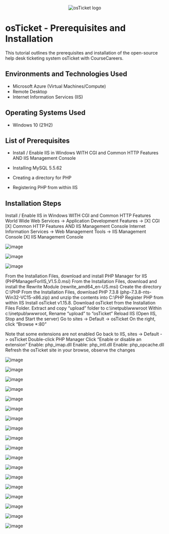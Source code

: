 <p align="center">
<img src="https://i.imgur.com/Clzj7Xs.png" alt="osTicket logo"/>
</p>

<h1>osTicket - Prerequisites and Installation</h1>
This tutorial outlines the prerequisites and installation of the open-source help desk ticketing system osTicket with CourseCareers.<br />






<h2>Environments and Technologies Used</h2>

- Microsoft Azure (Virtual Machines/Compute)
- Remote Desktop
- Internet Information Services (IIS)

<h2>Operating Systems Used </h2>

- Windows 10</b> (21H2)

<h2>List of Prerequisites</h2>

- Install / Enable IIS in Windows WITH CGI and Common HTTP Features AND IIS Management Console

- Installing MySQL 5.5.62

- Creating a directory for PHP

- Registering PHP from within IIS



<h2>Installation Steps</h2>
Install / Enable IIS in Windows WITH CGI and Common HTTP Features World Wide Web Services -> Application Development Features ->
[X] CGI [X] Common HTTP Features AND IIS Management Console Internet Information Services -> Web Management Tools -> IIS Management Console
[X] IIS Management Console


![image](https://github.com/elijahstrozier/osticket-prereqs/assets/161254320/39d375cf-543c-493f-a651-c55891459713)


![image](https://github.com/elijahstrozier/osticket-prereqs/assets/161254320/c448ed00-ccb9-4e00-82c3-1a3108b224cf)


![image](https://github.com/elijahstrozier/osticket-prereqs/assets/161254320/556d561a-f78f-4cf4-a429-8106c0b9ef01)

From the Installation Files, download and install PHP Manager for IIS (PHPManagerForIIS_V1.5.0.msi)
From the Installation Files, download and install the Rewrite Module (rewrite_amd64_en-US.msi)
Create the directory C:\PHP
From the Installation Files, download PHP 7.3.8 (php-7.3.8-nts-Win32-VC15-x86.zip) and unzip the contents into C:\PHP
Register PHP from within IIS
Install osTicket v1.15.8. Download osTicket from the Installation Files Folder. Extract and copy “upload” folder to c:\inetpub\wwwroot
Within c:\inetpub\wwwroot, Rename “upload” to “osTicket”
Reload IIS (Open IIS, Stop and Start the server)
Go to sites -> Default -> osTicket
On the right, click “Browse *:80”

Note that some extensions are not enabled
Go back to IIS, sites -> Default -> osTicket
Double-click PHP Manager
Click “Enable or disable an extension”
Enable: php_imap.dll
Enable: php_intl.dll
Enable: php_opcache.dll
Refresh the osTicket site in your browse, observe the changes


![image](https://github.com/elijahstrozier/osticket-prereqs/assets/161254320/e260c1a9-c4c0-4834-829a-f3400091cbd5)

![image](https://github.com/elijahstrozier/osticket-prereqs/assets/161254320/5e8fb00b-e8ba-4109-bb9f-c2587d6df5b8)

![image](https://github.com/elijahstrozier/osticket-prereqs/assets/161254320/93a6c1bb-97ec-41dd-b4d8-ef039b53cdd8)

![image](https://github.com/elijahstrozier/osticket-prereqs/assets/161254320/173532e2-5cd0-4e40-8dc8-8024188090c9)

![image](https://github.com/elijahstrozier/osticket-prereqs/assets/161254320/66757b24-cc3d-478f-84fc-3b39382f0b55)

![image](https://github.com/elijahstrozier/osticket-prereqs/assets/161254320/3704f43d-fe3b-4034-9454-b164da8a6764)

![image](https://github.com/elijahstrozier/osticket-prereqs/assets/161254320/e584c0e6-7450-4df5-a325-0dcb80bec47b)

![image](https://github.com/elijahstrozier/osticket-prereqs/assets/161254320/f153a86e-d663-48b6-97fe-c33d570bb663)

![image](https://github.com/elijahstrozier/osticket-prereqs/assets/161254320/ffd5d546-177b-48c0-8e33-9d298d637b65)

![image](https://github.com/elijahstrozier/osticket-prereqs/assets/161254320/d2ad3227-a971-489c-9101-ef9231809a2b)

![image](https://github.com/elijahstrozier/osticket-prereqs/assets/161254320/f9240d6b-76bc-45a2-8547-0b0dd941f585)

![image](https://github.com/elijahstrozier/osticket-prereqs/assets/161254320/de321fde-1f01-4a08-8600-5b89032fdfac)

![image](https://github.com/elijahstrozier/osticket-prereqs/assets/161254320/3f499e37-6024-4543-86f7-31dbaa8d550f)

![image](https://github.com/elijahstrozier/osticket-prereqs/assets/161254320/b372479c-6d07-440d-9fca-545c8765bbf3)

![image](https://github.com/elijahstrozier/osticket-prereqs/assets/161254320/3a11549d-da4d-4ab8-bdee-b0aeb21a4dd2)

![image](https://github.com/elijahstrozier/osticket-prereqs/assets/161254320/e6247ca8-8a5c-464b-8e3e-88def68864a7)

![image](https://github.com/elijahstrozier/osticket-prereqs/assets/161254320/646b0174-3557-4b32-9a48-4b1b5ce5ee6a)



![image](https://github.com/elijahstrozier/osticket-prereqs/assets/161254320/26180948-fe9d-482b-b429-4af69f003de1)

